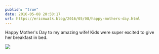 ```yaml
---
publish: "true"
date: 2016-05-08 20:50:17
url: https://ericmwalk.blog/2016/05/08/happy-mothers-day.html
---
```


Happy Mother's Day to my amazing wife! Kids were super excited to give her breakfast in bed.

![](https://ericmwalk.blog/uploads/2022/883f2a1a19.jpg)